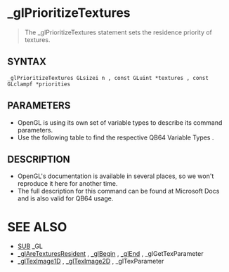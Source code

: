 # _glPrioritizeTextures
> The _glPrioritizeTextures statement sets the residence priority of textures.

## SYNTAX
`_glPrioritizeTextures GLsizei n , const GLuint *textures , const GLclampf *priorities`

## PARAMETERS
* OpenGL is using its own set of variable types to describe its command parameters.
* Use the following table to find the respective QB64 Variable Types .


## DESCRIPTION
* OpenGL's documentation is available in several places, so we won't reproduce it here for another time.
* The full description for this command can be found at Microsoft Docs and is also valid for QB64 usage.


# SEE ALSO
* [SUB](SUB.md) _GL
* [_glAreTexturesResident](_glAreTexturesResident.md) , [_glBegin](_glBegin.md) , [_glEnd](_glEnd.md) , _glGetTexParameter
* [_glTexImage1D](_glTexImage1D.md) , [_glTexImage2D](_glTexImage2D.md) , _glTexParameter

